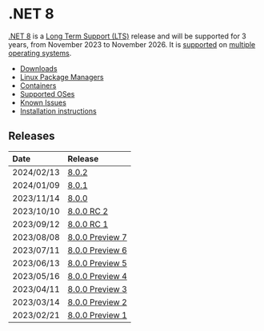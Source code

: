 # .NET 8

[.NET 8](https://devblogs.microsoft.com/dotnet/announcing-dotnet-8/) is a [Long Term Support (LTS)](../../release-policies.md) release and will be supported for 3 years, from November 2023 to November 2026. It is [supported](../../support.md) on [multiple operating systems](supported-os.md).

- [Downloads](https://dotnet.microsoft.com/download/dotnet/8.0)
- [Linux Package Managers](https://learn.microsoft.com/dotnet/core/install/linux)
- [Containers](https://mcr.microsoft.com/catalog?search=dotnet/)
- [Supported OSes](supported-os.md)
- [Known Issues](known-issues.md)
- [Installation instructions](install.md)

## Releases

| Date | Release |
| :-- | :-- |
| 2024/02/13 | [8.0.2](https://github.com/dotnet/core/blob/main/release-notes/8.0/8.0.2/8.0.2.md) |
| 2024/01/09 | [8.0.1](https://github.com/dotnet/core/blob/main/release-notes/8.0/8.0.1/8.0.1.md) |
| 2023/11/14 | [8.0.0](https://github.com/dotnet/core/blob/main/release-notes/8.0/8.0.0/8.0.0.md) |
| 2023/10/10 | [8.0.0 RC 2](https://github.com/dotnet/core/blob/main/release-notes/8.0/preview/8.0.0-rc.2.md) |
| 2023/09/12 | [8.0.0 RC 1](https://github.com/dotnet/core/blob/main/release-notes/8.0/preview/8.0.0-rc.1.md) |
| 2023/08/08 | [8.0.0 Preview 7](https://github.com/dotnet/core/blob/main/release-notes/8.0/preview/8.0.0-preview.7.md) |
| 2023/07/11 | [8.0.0 Preview 6](https://github.com/dotnet/core/blob/main/release-notes/8.0/preview/8.0.0-preview.6.md) |
| 2023/06/13 | [8.0.0 Preview 5](https://github.com/dotnet/core/blob/main/release-notes/8.0/preview/8.0.0-preview.5.md) |
| 2023/05/16 | [8.0.0 Preview 4](https://github.com/dotnet/core/blob/main/release-notes/8.0/preview/8.0.0-preview.4.md) |
| 2023/04/11 | [8.0.0 Preview 3](https://github.com/dotnet/core/blob/main/release-notes/8.0/preview/8.0.0-preview.3.md) |
| 2023/03/14 | [8.0.0 Preview 2](https://github.com/dotnet/core/blob/main/release-notes/8.0/preview/8.0.0-preview.2.md) |
| 2023/02/21 | [8.0.0 Preview 1](https://github.com/dotnet/core/blob/main/release-notes/8.0/preview/8.0.0-preview.1.md) |

